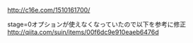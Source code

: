 http://c16e.com/1510161700/

stage=0オプションが使えなくなっていたので以下を参考に修正
http://qiita.com/suin/items/00f6dc9e910eaeb6476d
